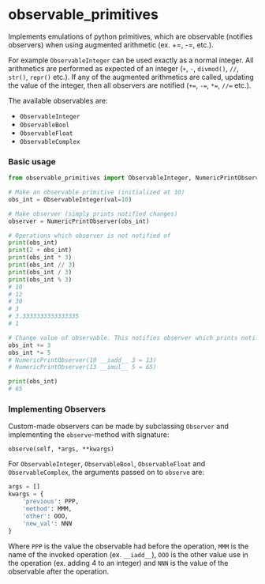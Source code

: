 # observable_primitives
Implements emulations of python primitives, which are observable (notifies observers) when using augmented 
arithmetic (ex. +=, -=, etc.).

For example `ObservableInteger` can be used exactly as a normal integer. All arithmetics are performed as expected of 
an integer (`+`, `-`, `divmod()`, `//`, `str()`, `repr()` etc.). If any of the augmented arithmetics are called, 
updating the value of the integer, then all observers are notified (`+=`, `-=`, `*=`, `//=` etc.).

The available observables are:
* `ObservableInteger`
* `ObservableBool`
* `ObservableFloat`
* `ObservableComplex`


### Basic usage

```Python
from observable_primitives import ObservableInteger, NumericPrintObserver

# Make an observable primitive (initialized at 10)
obs_int = ObservableInteger(val=10)

# Make observer (simply prints notified changes)
observer = NumericPrintObserver(obs_int)

# Operations which observer is not notified of
print(obs_int)
print(2 + obs_int)
print(obs_int * 3)
print(obs_int // 3)
print(obs_int / 3)
print(obs_int % 3)
# 10
# 12
# 30
# 3
# 3.3333333333333335
# 1

# Change value of observable. This notifies observer which prints notification.
obs_int += 3
obs_int *= 5
# NumericPrintObserver(10 __iadd__ 3 = 13)
# NumericPrintObserver(13 __imul__ 5 = 65)

print(obs_int)
# 65
```


### Implementing Observers

Custom-made observers can be made by subclassing `Observer` and implementing the `observe`-method with signature:
```
observe(self, *args, **kwargs)
```

For `ObservableInteger`, `ObservableBool`, `ObservableFloat` and `ObservableComplex`, the arguments passed 
on to `observe` are:
```Python
args = []
kwargs = {
    'previous': PPP,
    'method': MMM,
    'other': OOO,
    'new_val': NNN
}
```
Where `PPP` is the value the observable had before the operation, `MMM` is the name of the invoked operation 
(ex. `__iadd__`), `OOO` is the other value use in the operation (ex. adding 4 to an integer) and `NNN` is
the value of the observable after the operation. 